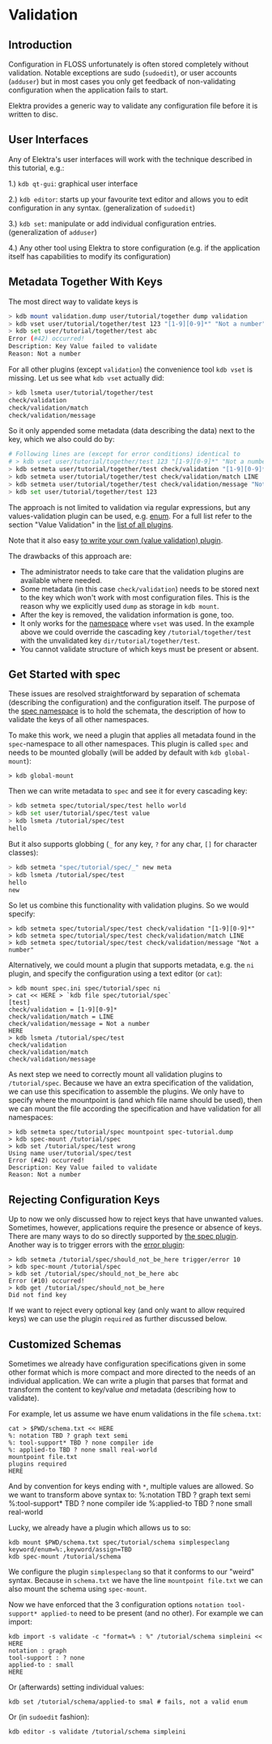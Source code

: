 # Validation

## Introduction

Configuration in FLOSS unfortunately is often stored
completely without validation. Notable exceptions are sudo
(`sudoedit`), or user accounts (`adduser`) but in most cases
you only get feedback of non-validating configuration when
the application fails to start.

Elektra provides a generic way to validate any configuration
file before it is written to disc.

## User Interfaces

Any of Elektra's user interfaces will work with the technique
described in this tutorial, e.g.:

1.) `kdb qt-gui`: graphical user interface

2.) `kdb editor`: starts up your favourite text editor and
    allows you to edit configuration in any syntax.
    (generalization of `sudoedit`)

3.) `kdb set`: manipulate or add individual configuration
    entries.
    (generalization of `adduser`)

4.) Any other tool using Elektra to store configuration
    (e.g. if the application itself has capabilities to
     modify its configuration)


## Metadata Together With Keys

The most direct way to validate keys is

```sh
> kdb mount validation.dump user/tutorial/together dump validation
> kdb vset user/tutorial/together/test 123 "[1-9][0-9]*" "Not a number"
> kdb set user/tutorial/together/test abc
Error (#42) occurred!
Description: Key Value failed to validate
Reason: Not a number
```

For all other plugins (except `validation`) the convenience tool `kdb vset`
is missing. Let us see what `kdb vset` actually did:

```sh
> kdb lsmeta user/tutorial/together/test
check/validation
check/validation/match
check/validation/message
```

So it only appended some metadata (data describing the data) next to the key,
which we also could do by:

```sh
# Following lines are (except for error conditions) identical to
# > kdb vset user/tutorial/together/test 123 "[1-9][0-9]*" "Not a number"
> kdb setmeta user/tutorial/together/test check/validation "[1-9][0-9]*"
> kdb setmeta user/tutorial/together/test check/validation/match LINE
> kdb setmeta user/tutorial/together/test check/validation/message "Not a number"
> kdb set user/tutorial/together/test 123
```

The approach is not limited to validation via regular expressions, but
any values-validation plugin can be used, e.g.  [enum](/src/plugins/enum).
For a full list refer to the section "Value Validation" in the
[list of all plugins](/src/plugins/README.md).

Note that it also easy [to write your own (value validation) plugin](/doc/tutorials/plugins.md).

The drawbacks of this approach are:

- The administrator needs to take care that the validation plugins are available
  where needed.
- Some metadata (in this case `check/validation`) needs to be stored next to
  the key which won't work with most configuration files.
  This is the reason why we explicitly used `dump` as storage in `kdb mount`.
- After the key is removed, the validation information is gone, too.
- It only works for the [namespace](/doc/tutorials/namespaces.md) where `vset` was used.
  In the example above we could override the cascading key `/tutorial/together/test`
  with the unvalidated key `dir/tutorial/together/test`.
- You cannot validate structure of which keys must be present or absent.


## Get Started with spec

These issues are resolved straightforward by separation of schemata (describing the
configuration) and the configuration itself.
The purpose of the [spec namespace](/doc/tutorials/namespaces.md) is to hold the
schemata, the description of how to validate the keys of all other namespaces.

To make this work, we need a plugin that applies all metadata found in the `spec`-namespace
to all other namespaces. This plugin is called `spec` and needs to be mounted
globally (will be added by default with `kdb global-mount`):

```
> kdb global-mount
```

Then we can write metadata to `spec` and see it for every cascading key:

```sh
> kdb setmeta spec/tutorial/spec/test hello world
> kdb set user/tutorial/spec/test value
> kdb lsmeta /tutorial/spec/test
hello
```

But it also supports globbing (`_` for any key, `?` for any char, `[]` for character classes):

```sh
> kdb setmeta "spec/tutorial/spec/_" new meta
> kdb lsmeta /tutorial/spec/test
hello
new
```

So let us combine this functionality with validation plugins.
So we would specify:

```
> kdb setmeta spec/tutorial/spec/test check/validation "[1-9][0-9]*"
> kdb setmeta spec/tutorial/spec/test check/validation/match LINE
> kdb setmeta spec/tutorial/spec/test check/validation/message "Not a number"
```

Alternatively, we could mount a plugin that supports metadata,
e.g. the `ni` plugin, and specify the configuration
using a text editor (or `cat`):

```
> kdb mount spec.ini spec/tutorial/spec ni
> cat << HERE > `kdb file spec/tutorial/spec`
[test]
check/validation = [1-9][0-9]*
check/validation/match = LINE
check/validation/message = Not a number
HERE
> kdb lsmeta /tutorial/spec/test
check/validation
check/validation/match
check/validation/message
```

As next step we need to correctly mount all validation plugins to `/tutorial/spec`.
Because we have an extra specification of the validation, we can use this
specification to assemble the plugins. We only have to specify where the
mountpoint is (and which file name should be used), then we can mount
the file according the specification and have validation for all namespaces:

```
> kdb setmeta spec/tutorial/spec mountpoint spec-tutorial.dump
> kdb spec-mount /tutorial/spec
> kdb set /tutorial/spec/test wrong
Using name user/tutorial/spec/test
Error (#42) occurred!
Description: Key Value failed to validate
Reason: Not a number
```

## Rejecting Configuration Keys

Up to now we only discussed how to reject keys that have unwanted values.
Sometimes, however, applications require the presence or absence of keys.
There are many ways to do so directly supported by [the spec plugin](/src/plugins/spec).
Another way is to trigger errors with the [error plugin](/src/plugins/error):

```
> kdb setmeta /tutorial/spec/should_not_be_here trigger/error 10
> kdb spec-mount /tutorial/spec
> kdb set /tutorial/spec/should_not_be_here abc
Error (#10) occurred!
> kdb get /tutorial/spec/should_not_be_here
Did not find key
```

If we want to reject every optional key (and only want to allow required keys)
we can use the plugin `required` as further discussed below.


## Customized Schemas

Sometimes we already have configuration specifications given in some other format
which is more compact and more directed to the needs of an individual application.
We can write a plugin that parses that format and transform the content to key/value
*and* metadata (describing how to validate).

For example, let us assume we have enum validations in the file `schema.txt`:

```
cat > $PWD/schema.txt << HERE
%: notation TBD ? graph text semi
%: tool-support* TBD ? none compiler ide
%: applied-to TBD ? none small real-world
mountpoint file.txt
plugins required
HERE
```

And by convention for keys ending with `*`, multiple values are allowed.
So we want to transform above syntax to:
%:notation TBD ? graph text semi
%:tool-support* TBD ? none compiler ide
%:applied-to TBD ? none small real-world

Lucky, we already have a plugin which allows us to so:

```
kdb mount $PWD/schema.txt spec/tutorial/schema simplespeclang keyword/enum=%:,keyword/assign=TBD
kdb spec-mount /tutorial/schema
```

We configure the plugin `simplespeclang` so that it conforms to our "weird" syntax.
Because in `schema.txt` we have the line `mountpoint file.txt` we can also mount the
schema using `spec-mount`.

Now we have enforced that the 3 configuration options `notation tool-support* applied-to`
need to be present (and no other). For example we can import:

```
kdb import -s validate -c "format=% : %" /tutorial/schema simpleini << HERE
notation : graph
tool-support : ? none
applied-to : small
HERE
```

Or (afterwards) setting individual values:

```
kdb set /tutorial/schema/applied-to smal # fails, not a valid enum
```

Or (in `sudoedit` fashion):

```
kdb editor -s validate /tutorial/schema simpleini
```

